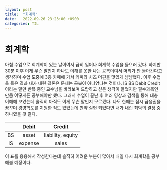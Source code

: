 ```yaml
---
layout: post
title:  "회계학"
date:   2022-09-26 23:23:00 +0900
categories: TIL
---
```

# 회계학
아침 수업으로 회계학이 있는 날이여서 급히 일어나 회계학 수업을 들으러 갔다. 하지만 30분 이후 이게 무슨 말인지 하나도 이해를 못한 나는 공복이여서 머리가 안 돌아간다고 생각하며 수업 도중에 3층 카페에 가서 커피와 치즈 머핀을 맛있게 냠냠했다. 이후 수업을 들은 결과 내가 내린 결론은 문제는 공복이 아니었다는 것이다. IS BS Debit Credit 이라는 말만 반복 중인 교수님을 바라보며 드랍하고 싶은 생각이 들었지만 필수과목인 만큼 어떻게든 공부해야만 했다. 그래서 수업이 끝난 후 여러 영상과 검색을 통해 대충 이해해 보았는데 솔직히 아직도 이게 무슨 말인지 모르겠다. 나도 한때는 잠시 금융권을 꿈꾸며 경영학도를 지원한 적도 있었는데 만약 실현 되었다면 내가 내린 최악의 결정 중 하나였을 것 같다.

|   		| Debit  | Credit |
|	:--:		|	:--:		|	:--:|
|  BS |  asset 	| 	liability, equity	 |
|IS| expense |sales|

이 표를 응용해서 작성한다는데 솔직히 어려운 부분이 많아서 내일 다시 회계학을 공부해볼 예정이다.